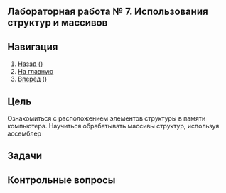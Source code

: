 ## Лабораторная работа № 7. Использования структур и массивов

## Навигация

1. [Назад ()]()
2. [На главную](https://github.com/konsilerinos/ACS-labs)
3. [Вперёд ()]()

## Цель

Ознакомиться с расположением элементов структуры в памяти компьютера. Научиться обрабатывать массивы структур, используя ассемблер

## Задачи

## Контрольные вопросы

